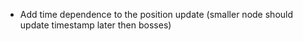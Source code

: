 
- Add time dependence to the position update (smaller node should update timestamp later then bosses)